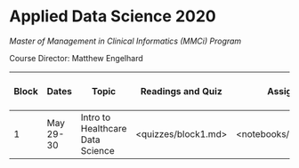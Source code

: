 # Applied Data Science 2020
*Master of Management in Clinical Informatics (MMCi) Program*

Course Director: Matthew Engelhard

Block | Dates | Topic | Readings and Quiz | Assignment (Coding) | Assignment (Non-Coding)
--- | --- | --- | --- | --- | ---
1 | May 29-30 | Intro to Healthcare Data Science | <quizzes/block1.md> | <notebooks/block1_noshows.ipynb> |
